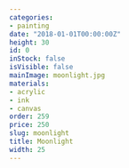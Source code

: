 ```yaml
---
categories:
- painting
date: "2018-01-01T00:00:00Z"
height: 30
id: 0
inStock: false
isVisible: false
mainImage: moonlight.jpg
materials:
- acrylic
- ink
- canvas
order: 259
price: 250
slug: moonlight
title: Moonlight
width: 25
---
```


